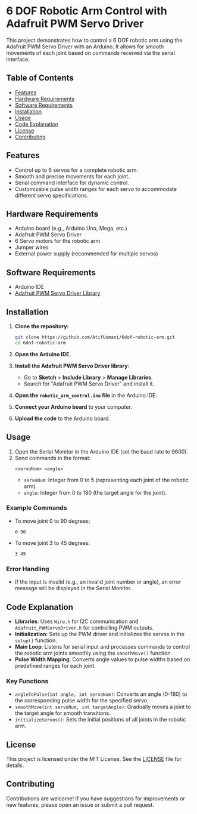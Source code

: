 # 6 DOF Robotic Arm Control with Adafruit PWM Servo Driver

This project demonstrates how to control a 6 DOF robotic arm using the Adafruit PWM Servo Driver with an Arduino. It allows for smooth movements of each joint based on commands received via the serial interface.

## Table of Contents

- [Features](#features)
- [Hardware Requirements](#hardware-requirements)
- [Software Requirements](#software-requirements)
- [Installation](#installation)
- [Usage](#usage)
- [Code Explanation](#code-explanation)
- [License](#license)
- [Contributing](#contributing)

## Features

- Control up to 6 servos for a complete robotic arm.
- Smooth and precise movements for each joint.
- Serial command interface for dynamic control.
- Customizable pulse width ranges for each servo to accommodate different servo specifications.

## Hardware Requirements

- Arduino board (e.g., Arduino Uno, Mega, etc.)
- Adafruit PWM Servo Driver
- 6 Servo motors for the robotic arm
- Jumper wires
- External power supply (recommended for multiple servos)

## Software Requirements

- Arduino IDE
- [Adafruit PWM Servo Driver Library](https://github.com/adafruit/Adafruit-PWM-Servo-Driver-Library)

## Installation

1. **Clone the repository:**

   ```bash
   git clone https://github.com/AtifUsmani/6dof-robotic-arm.git
   cd 6dof-robotic-arm
   ```

2. **Open the Arduino IDE.**
3. **Install the Adafruit PWM Servo Driver library**:
   - Go to **Sketch** > **Include Library** > **Manage Libraries**.
   - Search for "Adafruit PWM Servo Driver" and install it.

4. **Open the `robotic_arm_control.ino` file** in the Arduino IDE.
5. **Connect your Arduino board** to your computer.
6. **Upload the code** to the Arduino board.

## Usage

1. Open the Serial Monitor in the Arduino IDE (set the baud rate to 9600).
2. Send commands in the format:
   ```
   <servoNum> <angle>
   ```
   - `servoNum`: Integer from 0 to 5 (representing each joint of the robotic arm).
   - `angle`: Integer from 0 to 180 (the target angle for the joint).

### Example Commands

- To move joint 0 to 90 degrees:
  ```
  0 90
  ```
- To move joint 3 to 45 degrees:
  ```
  3 45
  ```

### Error Handling
- If the input is invalid (e.g., an invalid joint number or angle), an error message will be displayed in the Serial Monitor.

## Code Explanation

- **Libraries**: Uses `Wire.h` for I2C communication and `Adafruit_PWMServoDriver.h` for controlling PWM outputs.
- **Initialization**: Sets up the PWM driver and initializes the servos in the `setup()` function.
- **Main Loop**: Listens for serial input and processes commands to control the robotic arm joints smoothly using the `smoothMove()` function.
- **Pulse Width Mapping**: Converts angle values to pulse widths based on predefined ranges for each joint.

### Key Functions

- `angleToPulse(int angle, int servoNum)`: Converts an angle (0-180) to the corresponding pulse width for the specified servo.
- `smoothMove(int servoNum, int targetAngle)`: Gradually moves a joint to the target angle for smooth transitions.
- `initializeServos()`: Sets the initial positions of all joints in the robotic arm.

## License

This project is licensed under the MIT License. See the [LICENSE](LICENSE) file for details.

## Contributing

Contributions are welcome! If you have suggestions for improvements or new features, please open an issue or submit a pull request.
